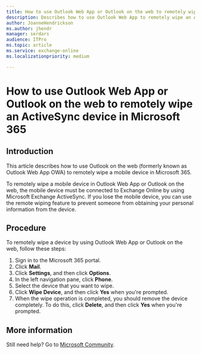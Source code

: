 ```yaml
---
title: How to use Outlook Web App or Outlook on the web to remotely wipe an ActiveSync device in Microsoft 365
description: Describes how to use Outlook Web App to remotely wipe an ActiveSync device in Microsoft 365.
author: JoanneHendrickson   
ms.author: jhendr
manager: serdars
audience: ITPro
ms.topic: article
ms.service: exchange-online
ms.localizationpriority: medium

---
```

# How to use Outlook Web App or Outlook on the web to remotely wipe an ActiveSync device in Microsoft 365

## Introduction

This article describes how to use Outlook on the web (formerly known as Outlook Web App OWA) to remotely wipe a mobile device in Microsoft 365.

To remotely wipe a mobile device in Outlook Web App or Outlook on the web, the mobile device must be connected to Exchange Online by using Microsoft Exchange ActiveSync. If you lose the mobile device, you can use the remote wiping feature to prevent someone from obtaining your personal information from the device.

## Procedure

To remotely wipe a device by using Outlook Web App or Outlook on the web, follow these steps:

1. Sign in to the Microsoft 365 portal.
2. Click **Mail**.
3. Click **Settings**, and then click **Options**.
4. In the left navigation pane, click **Phone**.
5. Select the device that you want to wipe.
6. Click **Wipe Device**, and then click **Yes** when you're prompted.
7. When the wipe operation is completed, you should remove the device completely. To do this, click **Delete**, and then click **Yes** when you're prompted.

## More information

Still need help? Go to [Microsoft Community](https://answers.microsoft.com/).
